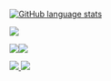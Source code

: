 
<a href="https://github.com/NIXY-PRO"> <img width="auto" src="https://github-readme-stats.vercel.app/api/top-langs/?username=NIXY-PRO&theme=dark&border_radius=10&hide_title=true&layout=compact&langs_count=20" alt="GitHub language stats" /> 
   
  <img width="auto" src="https://github-readme-stats.vercel.app/api?username=NIXY-PRO&theme=dark&hide_border=false&include_all_commits=false&count_private=false" />
  </a>
  
<a href="https://github.com/NIXY-PRO"><img width="auto" src="https://github-contributor-stats.vercel.app/api?username=NIXY-PRO&limit=5&theme=dark&combine_all_yearly_contributions=true" /><img width="auto" src="https://github-readme-streak-stats.herokuapp.com/?user=NIXY-PRO&theme=dark&hide_border=false" />
</a>

<a href="https://github.com/NIXY-PRO">
<img width="auto" src="http://github-profile-summary-cards.vercel.app/api/cards/profile-details?username=NIXY-PRO&theme=dark"/>
  
  <img width="auto" src="https://github-readme-activity-graph.vercel.app/graph?username=NIXY-PRO&bg_color=1a1b27&color=aa82d9&line=628edb&point=64bfaf&area=true&hide_border=true)(https://github.com/ashutosh00710/github-readme-activity-graph)"/>
  </a>
</p>
